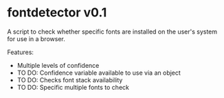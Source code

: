 fontdetector v0.1
=================

A script to check whether specific fonts are installed on the user's system for use in a browser.

Features:
- Multiple levels of confidence
- TO DO: Confidence variable available to use via an object
- TO DO: Checks font stack availability
- TO DO: Specific multiple fonts to check